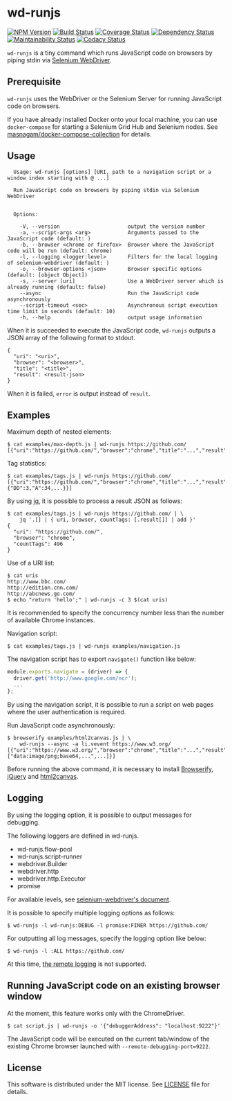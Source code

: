 # wd-runjs

[![NPM Version][npm-version]][npm-site]
[![Build Status][build-status]][build-site]
[![Coverage Status][coverage-status]][coverage-site]
[![Dependency Status][dependency-status]][dependency-site]
[![Maintainability Status][maintainability-status]][maintainability-site]
[![Codacy Status][codacy-status]][codacy-site]

`wd-runjs` is a tiny command which runs JavaScript code on browsers by piping
stdin via [Selenium WebDriver].

## Prerequisite

`wd-runjs` uses the WebDriver or the Selenium Server for running JavaScript code
on browsers.

If you have already installed Docker onto your local machine, you can use
`docker-compose` for starting a Selenium Grid Hub and Selenium nodes.  See
[masnagam/docker-compose-collection] for details.

## Usage

```
  Usage: wd-runjs [options] [URI, path to a navigation script or a window index starting with @ ...]

  Run JavaScript code on browsers by piping stdin via Selenium WebDriver


  Options:

    -V, --version                      output the version number
    -a, --script-args <arg>            Arguments passed to the JavaScript code (default: )
    -b, --browser <chrome or firefox>  Browser where the JavaScript code will be run (default: chrome)
    -l, --logging <logger:level>       Filters for the local logging of selenium-webdriver (default: )
    -o, --browser-options <json>       Browser specific options (default: [object Object])
    -s, --server [uri]                 Use a WebDriver server which is already running (default: false)
    --async                            Run the JavaScript code asynchronously
    --script-timeout <sec>             Asynchronous script execution time limit in seconds (default: 10)
    -h, --help                         output usage information
```

When it is succeeded to execute the JavaScript code, `wd-runjs` outputs a JSON
array of the following format to stdout.

```
{
  "uri": "<uri>",
  "browser": "<browser>",
  "title": "<title>",
  "result": <result-json>
}
```

When it is failed, `error` is output instead of `result`.

## Examples

Maximum depth of nested elements:

```
$ cat examples/max-depth.js | wd-runjs https://github.com/
[{"uri":"https://github.com/","browser":"chrome","title":"...","result":12}]
```

Tag statistics:

```
$ cat examples/tags.js | wd-runjs https://github.com/
[{"uri":"https://github.com/","browser":"chrome","title":"...","result":{"DD":3,"A":34,...}}]
```

By using [jq], it is possible to process a result JSON as follows:

```
$ cat examples/tags.js | wd-runjs https://github.com/ | \
    jq '.[] | { uri, browser, countTags: [.result[]] | add }'
{
  "uri": "https://github.com/",
  "browser": "chrome",
  "countTags": 496
}
```

Use of a URI list:

```
$ cat uris
http://www.bbc.com/
http://edition.cnn.com/
http://abcnews.go.com/
$ echo "return 'hello';" | wd-runjs -c 3 $(cat uris)
```

It is recommended to specify the concurrency number less than the number of
available Chrome instances.

Navigation script:

```
$ cat examples/tags.js | wd-runjs examples/navigation.js
```

The navigation script has to export `navigate()` function like below:

```javascript
module.exports.navigate = (driver) => {
  driver.get('http://www.google.com/ncr');
  ...
};
```

By using the navigation script, it is possible to run a script on web pages
where the user authentication is required.

Run JavaScript code asynchronously:

```
$ browserify examples/html2canvas.js | \
    wd-runjs --async -a li.vevent https://www.w3.org/
[{"uri":"https://www.w3.org/","browser":"chrome","title":"...","result":["data:image/png;base64,...",...]}]
```

Before running the above command, it is necessary to install [Browserify],
[jQuery] and [html2canvas].

## Logging

By using the logging option, it is possible to output messages for debugging.

The following loggers are defined in wd-runjs.

* wd-runjs.flow-pool
* wd-runjs.script-runner
* webdriver.Builder
* webdriver.http
* webdriver.http.Executor
* promise

For available levels, see [selenium-webdriver's document](http://seleniumhq.github.io/selenium/docs/api/javascript/module/selenium-webdriver/lib/logging_exports_Level.html).

It is possible to specify multiple logging options as follows:

```
$ wd-runjs -l wd-runjs:DEBUG -l promise:FINER https://github.com/
```

For outputting all log messages, specify the logging option like below:

```
$ wd-runjs -l :ALL https://github.com/
```

At this time, [the remote logging](https://github.com/SeleniumHQ/selenium/wiki/Logging)
is not supported.

## Running JavaScript code on an existing browser window

At the moment, this feature works only with the ChromeDriver.

```
$ cat script.js | wd-runjs -o '{"debuggerAddress": "localhost:9222"}'
```

The JavaScript code will be executed on the current tab/window of the existing
Chrome browser launched with `--remote-debugging-port=9222`.

## License

This software is distributed under the MIT license.  See [LICENSE](./LICENSE)
file for details.

[npm-version]: https://img.shields.io/npm/v/wd-runjs.svg
[npm-site]: https://www.npmjs.com/package/wd-runjs
[build-status]: https://travis-ci.org/masnagam/wd-runjs.svg?branch=master
[build-site]: https://travis-ci.org/masnagam/wd-runjs
[coverage-status]: https://codecov.io/gh/masnagam/wd-runjs/branch/master/graph/badge.svg
[coverage-site]: https://codecov.io/gh/masnagam/wd-runjs
[dependency-status]: https://gemnasium.com/badges/github.com/masnagam/wd-runjs.svg
[dependency-site]: https://gemnasium.com/github.com/masnagam/wd-runjs
[maintainability-status]: https://api.codeclimate.com/v1/badges/b051a52030c4f03b325e/maintainability
[maintainability-site]: https://codeclimate.com/github/masnagam/wd-runjs/maintainability
[codacy-status]: https://api.codacy.com/project/badge/Grade/93778b9da3c14490807a75efd893fc55
[codacy-site]: https://www.codacy.com/app/masnagam/wd-runjs?utm_source=github.com&amp;utm_medium=referral&amp;utm_content=masnagam/wd-runjs&amp;utm_campaign=Badge_Grade
[Selenium WebDriver]: https://www.npmjs.com/package/selenium-webdriver
[jq]: https://stedolan.github.io/jq/
[masnagam/docker-compose-collection]: https://github.com/masnagam/docker-compose-collection/tree/master/selenium-grid
[Browserify]: http://browserify.org/
[jQuery]: http://jquery.com/
[html2canvas]: http://html2canvas.hertzen.com/
